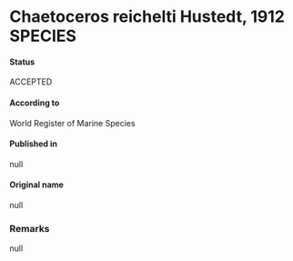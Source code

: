 Chaetoceros reichelti Hustedt, 1912 SPECIES
=======

#### Status
ACCEPTED

#### According to
World Register of Marine Species

#### Published in
null

#### Original name
null

### Remarks
null